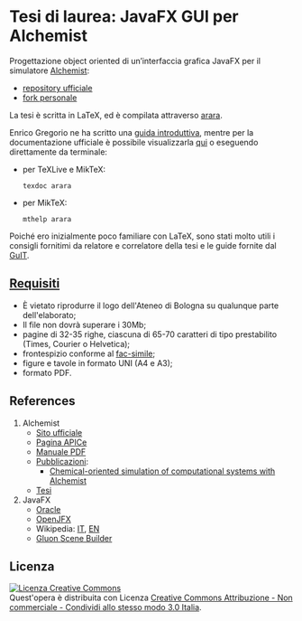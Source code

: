 # Tesi di laurea: JavaFX GUI per Alchemist #

Progettazione object oriented di un’interfaccia grafica JavaFX per il simulatore [Alchemist](http://alchemistsimulator.github.io/):

- [repository ufficiale](https://github.com/AlchemistSimulator/Alchemist)
- [fork personale](https://github.com/NiccoMlt/Alchemist)

La tesi è scritta in LaTeX, ed è compilata attraverso [arara](https://github.com/cereda/arara).

Enrico Gregorio ne ha scritto una [guida introduttiva](http://profs.sci.univr.it/~gregorio/introarara.pdf), mentre per la documentazione ufficiale è possibile visualizzarla [qui](texdoc.net/show.php?pkg=arara) o eseguendo direttamente da terminale:

- per TeXLive e MikTeX:

    ```texdoc arara```

- per MikTeX:

    ```mthelp arara```

Poiché ero inizialmente poco familiare con LaTeX, sono stati molto utili i consigli fornitimi da relatore e correlatore della tesi e le guide fornite dal [GuIT](https://www.guitex.org/home/it/doc).

## [Requisiti](http://corsi.unibo.it/laurea/ingegneriascienzeinformatiche/Pagine/la-prova-finale.aspx) ##
- È vietato riprodurre il logo dell'Ateneo di Bologna su qualunque parte dell'elaborato;
- Il file non dovrà superare i 30Mb;
- pagine di 32-35 righe, ciascuna di 65-70 caratteri di tipo prestabilito (Times, Courier o Helvetica);
- frontespizio conforme al [fac-simile](http://corsi.unibo.it/laurea/ingegneriascienzeinformatiche/Documents/Frontespizio%20ISI.pdf);
- figure e tavole in formato UNI (A4 e A3);
- formato PDF.

## References ##
1. Alchemist
    - [Sito ufficiale](http://alchemistsimulator.github.io/)
    - [Pagina APICe](http://www.apice.unibo.it/xwiki/bin/view/Alchemist/WebHome)
    - [Manuale PDF](https://bitbucket.org/danysk/alchemist/downloads/alchemist-manual.pdf)
    - [Pubblicazioni](http://www.apice.unibo.it/xwiki/bin/view/Alchemist/Publications):
        - [Chemical-oriented simulation of computational systems with Alchemist](https://www.researchgate.net/profile/Danilo_Pianini/publication/262961797_Chemical-oriented_simulation_of_computational_systems_with_ALCHEMIST/links/5819fe6708aeffb294130aa8/Chemical-oriented-simulation-of-computational-systems-with-ALCHEMIST.pdf)
    - [Tesi](http://www.apice.unibo.it/xwiki/bin/view/Alchemist/Theses)
4. JavaFX
    - [Oracle](http://www.oracle.com/technetwork/java/javase/overview/javafx-overview-2158620.html)
    - [OpenJFX](https://wiki.openjdk.java.net/display/OpenJFX/Main)
    - Wikipedia: [IT](https://it.wikipedia.org/wiki/JavaFX), [EN](https://en.wikipedia.org/wiki/JavaFX)
    - [Gluon Scene Builder](http://gluonhq.com/products/scene-builder/)
    
## Licenza ##
<a rel="license" href="http://creativecommons.org/licenses/by-nc-sa/3.0/it/"><img alt="Licenza Creative Commons" style="border-width:0" src="https://i.creativecommons.org/l/by-nc-sa/3.0/it/88x31.png" /></a><br />Quest'opera è distribuita con Licenza <a rel="license" href="http://creativecommons.org/licenses/by-nc-sa/3.0/it/">Creative Commons Attribuzione - Non commerciale - Condividi allo stesso modo 3.0 Italia</a>.
